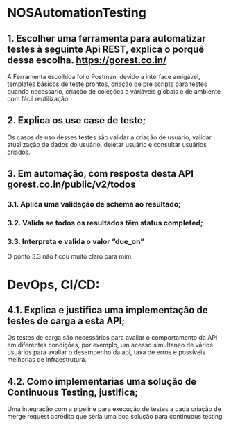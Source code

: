 # NOSAutomationTesting

## 1. Escolher uma ferramenta para automatizar testes à seguinte Api REST, explica o porquê dessa escolha. https://gorest.co.in/
A Ferramenta escolhida foi o Postman, devido a interface amigável, templates básicos de teste prontos, criação de pré scripts para testes quando necessário, criação de coleções e váriáveis globais e de ambiente com fácil reutilização.

## 2. Explica os use case de teste;
Os casos de uso desses testes são validar a criação de usuário, validar atualização de dados do usuário, deletar usuário e consultar usuários criados.

## 3. Em automação, com resposta desta API gorest.co.in/public/v2/todos 
### 3.1. Aplica uma validação de schema ao resultado;
### 3.2. Valida se todos os resultados têm status completed;
### 3.3. Interpreta e valida o valor “due_on”
O ponto 3.3 não ficou muito claro para mim.

# DevOps, CI/CD:
## 4.1. Explica e justifica uma implementação de testes de carga a esta API;
Os testes de carga são necessários para avaliar o comportamento da API em diferentes condições, por exemplo, um acesso simultaneo de vários usuários para avaliar o desempenho da api, taxa de erros e possíveis melhorias de infraestrutura.

## 4.2. Como implementarias uma solução de Continuous Testing, justifica;
Uma integração com a pipeline para execução de testes a cada criação de merge request acredito que seria uma boa solução para continuous testing.